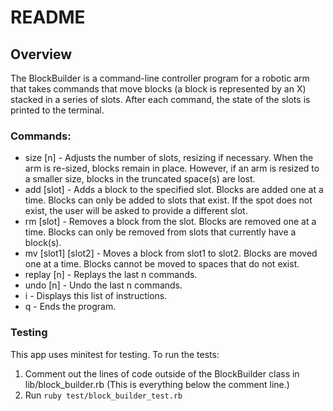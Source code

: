 # README

## Overview

The BlockBuilder is a command-line controller program for a robotic arm that takes commands that move blocks (a block is represented by an X) stacked in a series of slots. After each command, the state of the slots is printed to the terminal.  

### Commands:

 * size [n] - Adjusts the number of slots, resizing if necessary. When the arm is re-sized, blocks remain in place. However, if an arm is resized to a smaller size, blocks in the truncated space(s) are lost.
 * add [slot] - Adds a block to the specified slot. Blocks are added one at a time. Blocks can only be added to slots that exist. If the spot does not exist, the user will be asked to provide a different slot.
 * rm [slot] - Removes a block from the slot. Blocks are removed one at a time. Blocks can only be removed from slots that currently have a block(s).
 * mv [slot1] [slot2] - Moves a block from slot1 to slot2. Blocks are moved one at a time. Blocks cannot be moved to spaces that do not exist.
 * replay [n] - Replays the last n commands.
 * undo [n] - Undo the last n commands.
 * i - Displays this list of instructions.
 * q - Ends the program.


### Testing

This app uses minitest for testing. To run the tests:
1. Comment out the lines of code outside of the BlockBuilder class in lib/block_builder.rb (This is everything below the comment line.)
2. Run `ruby test/block_builder_test.rb`
